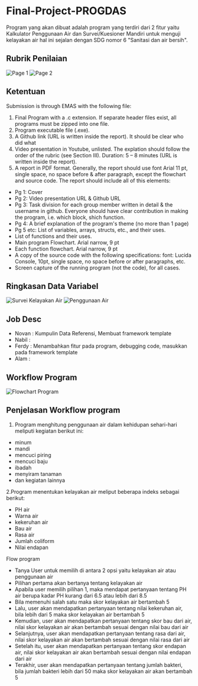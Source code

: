 # Final-Project-PROGDAS
Program yang akan dibuat adalah program yang terdiri dari 2 fitur yaitu Kalkulator Penggunaan Air dan Survei/Kuesioner Mandiri untuk menguji kelayakan air hal ini sejalan
dengan SDG nomor 6 "Sanitasi dan air bersih".

## Rubrik Penilaian
![Page 1](https://github.com/user-attachments/assets/7b519984-ff03-4bb7-b787-620388d206c6)
![Page 2](https://github.com/user-attachments/assets/4d19a2ce-37da-424b-84b0-35daa9526348)

## Ketentuan
Submission is through EMAS with the following file:
1. Final Program with a .c extension. If separate header files exist, all programs must be
zipped into one file.
2. Program executable file (.exe).
3. A Github link (URL is written inside the report). It should be clear who did what
4. Video presentation in Youtube, unlisted. The explation should follow the order of the rubric
(see Section III). Duration: 5 – 8 minutes (URL is written inside the report).
5. A report in PDF format. Generally, the report should use font Arial 11 pt, single space, no
space before & after paragraph, except the flowchart and source code. The report should
include all of this elements:
- Pg 1: Cover
- Pg 2: Video presentation URL & Github URL
- Pg 3: Task division for each group member written in detail & the username in github.
Everyone should have clear contribution in making the program, i.e. which block, shich
function.
- Pg 4: A brief explanation of the program's theme (no more than 1 page)
- Pg 5 etc: List of variables, arrays, structs, etc., and their uses.
- List of functions and their uses.
- Main program Flowchart. Arial narrow, 9 pt
- Each function flowchart. Arial narrow, 9 pt
- A copy of the source code with the following specifications: font: Lucida Console, 10pt,
single space, no space before or after paragraphs, etc.
- Screen capture of the running program (not the code), for all cases.

## Ringkasan Data Variabel
![Survei Kelayakan Air](https://github.com/user-attachments/assets/6c3d8239-fabd-4d31-8a90-6c6a69a9b877)
![Penggunaan Air](https://github.com/user-attachments/assets/3040daf2-322d-42d4-a197-4cd64ba2fbe6)

## Job Desc
- Novan : Kumpulin Data Referensi, Membuat framework template
- Nabil : 
- Ferdy : Menambahkan fitur pada program, debugging code, masukkan pada framework template
- Alam  : 

## Workflow Program
![Flowchart Program](https://github.com/user-attachments/assets/35a26297-1d09-40ec-9795-56559d85fd75)

## Penjelasan Workflow program
1. Program menghitung penggunaan air dalam kehidupan sehari-hari meliputi kegiatan berikut ini:
- minum
- mandi
- mencuci piring
- mencuci baju
- ibadah
- menyiram tanaman
- dan kegiatan lainnya

2.Program menentukan kelayakan air meliput beberapa indeks sebagai berikut:
- PH air
- Warna air
- kekeruhan air
- Bau air
- Rasa air
- Jumlah coliform
- Nilai endapan

Flow program 
- Tanya User untuk memilih di antara 2 opsi yaitu kelayakan air atau penggunaan air
- Pilihan pertama akan bertanya tentang kelayakan air
- Apabila user memilih pilihan 1, maka mendapat pertanyaan tentang PH air berupa kadar PH kurang dari 6.5 atau lebih dari 8.5
- Bila memenuhi salah satu maka skor kelayakan air bertambah 5
- Lalu, user akan mendapatkan pertanyaan tentang nilai kekeruhan air, bila lebih dari 5 maka skor kelayakan air bertambah 5
- Kemudian, user akan mendapatkan pertanyaan tentang skor bau dari air, nilai skor kelayakan air akan bertambah sesuai dengan nilai bau    dari air
- Selanjutnya, user akan mendapatkan pertanyaan tentang rasa dari air, nilai skor kelayakan air akan bertambah sesuai dengan nilai rasa   dari air
- Setelah itu, user akan mendapatkan pertanyaan tentang skor endapan air, nilai skor kelayakan air akan bertambah sesuai dengan nilai endapan dari air
- Terakhir, user akan mendapatkan pertanyaan tentang jumlah bakteri, bila jumlah bakteri lebih dari 50 maka skor kelayakan air akan bertambah 5
